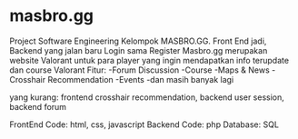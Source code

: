 # masbro.gg
Project Software Engineering Kelompok MASBRO.GG. 
Front End jadi, Backend yang jalan baru Login sama Register
Masbro.gg merupakan website Valorant untuk para player yang ingin mendapatkan info terupdate dan course Valorant
Fitur:
-Forum Discussion
-Course
-Maps & News
-Crosshair Recommendation
-Events
-dan masih banyak lagi

yang kurang: frontend crosshair recommendation, backend user session, backend forum

FrontEnd Code: html, css, javascript
Backend Code: php
Database: SQL

